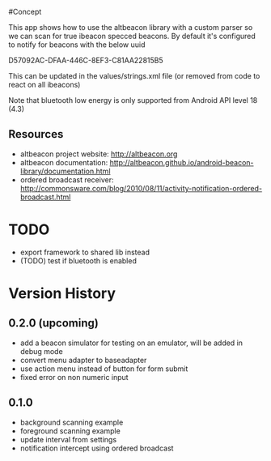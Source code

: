 #Concept

This app shows how to use the altbeacon library with a custom parser so we can scan for true ibeacon
specced beacons. By default it's configured to notify for beacons with the below uuid

D57092AC-DFAA-446C-8EF3-C81AA22815B5

This can be updated in the values/strings.xml file (or removed from code to react on all ibeacons)

Note that bluetooth low energy is only supported from Android API level 18 (4.3)

## Resources

* altbeacon project website: http://altbeacon.org
* altbeacon documentation: http://altbeacon.github.io/android-beacon-library/documentation.html
* ordered broadcast receiver: http://commonsware.com/blog/2010/08/11/activity-notification-ordered-broadcast.html


# TODO

* export framework to shared lib instead
* (TODO) test if bluetooth is enabled


# Version History

## 0.2.0 (upcoming)

* add a beacon simulator for testing on an emulator, will be added in debug mode
* convert menu adapter to baseadapter
* use action menu instead of button for form submit
* fixed error on non numeric input


## 0.1.0

* background scanning example
* foreground scanning example
* update interval from settings
* notification intercept using ordered broadcast